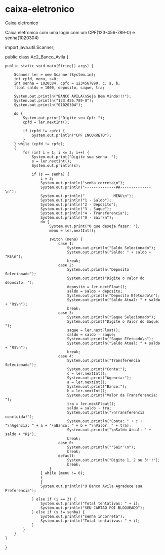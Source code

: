 # caixa-eletronico
Caixa eletronico

Caixa eletronico com uma login com um CPF(123-456-789-0) e senha(1020304) 
 
import java.util.Scanner;

public class Ac2_Banco_Avila {

    public static void main(String[] args) {

        Scanner ler = new Scanner(System.in);
        int cpfd, menu, s=0;
        int senha = 1020304, cpfc = 1234567890, c, a, b;
        float saldo = 1000, deposito, saque, tra;

        System.out.println("BANCO AVILA\nSeja Bem Vindo!!!");
        System.out.println("123.456.789-0");
        System.out.println("01020304");

        do {
            System.out.print("Digite seu Cpf: ");
            cpfd = ler.nextInt();
            
            if (cpfd != cpfc) {
                System.out.println("CPF INCORRETO");
            }
        } while (cpfd != cpfc);
        {
            for (int i = 1; i <= 3; i++) {
                System.out.print("Digite sua senha: ");
                s = ler.nextInt();
                System.out.println(s);

                if (s == senha) {
                    i = 3;
                    System.out.println("senha correta\n");
                    System.out.println("--------------##--------------\n");
                    System.out.println("             MENU\n");
                    System.out.println("1 - Saldo");
                    System.out.println("2 - Deposito");
                    System.out.println("3 - Saque");
                    System.out.println("4 - Transferencia");
                    System.out.println("0 - Sair\n");
                    do {
                        System.out.print("O que deseja fazer: ");
                        menu = ler.nextInt();

                        switch (menu) {
                            case 1:
                                System.out.println("Saldo Selecionado");
                                System.out.println("Saldo: " + saldo + "R$\n");
                                break;
                            case 2:
                                System.out.println("Deposito Selecionado");
                                System.out.print("Digite o Valor do deposito: ");
                                deposito = ler.nextFloat();
                                saldo = saldo + deposito;
                                System.out.println("Deposito Efetuado\n");
                                System.out.println("Saldo Atual: " + saldo + "R$\n");
                                break;
                            case 3:
                                System.out.println("Saque Selecionado");
                                System.out.print("Digite o Valor do Saque: ");
                                saque = ler.nextFloat();
                                saldo = saldo - saque;
                                System.out.println("Saque Efetuado\n");
                                System.out.println("Saldo Atual: " + saldo + "R$\n");
                                break;
                            case 4:
                                System.out.println("Transferencia Selecionado");
                                System.out.print("Conta:");
                                c = ler.nextInt();
                                System.out.print("Agencia:");
                                a = ler.nextInt();
                                System.out.print("Banco:");
                                b = ler.nextInt();
                                System.out.print("Valor da Transferencia: ");
                                tra = ler.nextFloat();
                                saldo = saldo - tra;
                                System.out.println("\nTransferencia concluida!");
                                System.out.println("Conta: " + c + "\nAgencia: " + a + "\nBanco: " + b + "\nValor: " + tra);
                                System.out.println("\nSaldo Atual: " + saldo + "R$");
                                break;
                            case 0:
                                System.out.println("'Sair'\n");
                                break;
                            default:
                                System.out.println("Digite 1, 2 ou 3!!!");
                                break;
                        }
                    } while (menu != 0);
                    {
                    }
                    System.out.println("O Banco Avila Agradece sua Preferencia");

                } else if (i == 3) {
                    System.out.println("Total tentativas: " + i);
                    System.out.println("SEU CARTAO FOI BLOQUEADO");
                } else if (s != senha) {
                    System.out.println("senha incorreta");
                    System.out.println("Total tentativas: " + i);
                }
            }
        }
    }
}
